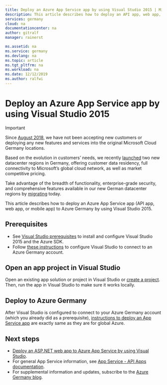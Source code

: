 ```yaml
---
title: Deploy an Azure App Service app by using Visual Studio 2015 | Microsoft Docs
description: This article describes how to deploy an API app, web app, or mobile app to Azure Germany by using Visual Studio 2015 and the Azure SDK.
services: germany
cloud: na
documentationcenter: na
author: gitralf
manager: rainerst

ms.assetid: na
ms.service: germany
ms.devlang: na
ms.topic: article
ms.tgt_pltfrm: na
ms.workload: na
ms.date: 12/12/2019
ms.author: ralfwi
---
```


# Deploy an Azure App Service app by using Visual Studio 2015

> [!IMPORTANT]
> Since [August 2018](https://news.microsoft.com/europe/2018/08/31/microsoft-to-deliver-cloud-services-from-new-datacentres-in-germany-in-2019-to-meet-evolving-customer-needs/), we have not been accepting new customers or deploying any new features and services into the original Microsoft Cloud Germany locations.
>
> Based on the evolution in customers’ needs, we recently [launched](https://azure.microsoft.com/blog/microsoft-azure-available-from-new-cloud-regions-in-germany/) two new datacenter regions in Germany, offering customer data residency, full connectivity to Microsoft’s global cloud network, as well as market competitive pricing. 
>
> Take advantage of the breadth of functionality, enterprise-grade security, and comprehensive features available in our new German datacenter regions by [migrating](germany-migration-main.md) today.

This article describes how to deploy an Azure App Service app (API app, web app, or mobile app) to Azure Germany by using Visual Studio 2015.

## Prerequisites
* See [Visual Studio prerequisites](../app-service/quickstart-dotnetcore.md#prerequisites) to install and configure Visual Studio 2015 and the Azure SDK.
* Follow [these instructions](./germany-get-started-connect-with-vs.md) to configure Visual Studio to connect to an Azure Germany account. 

## Open an app project in Visual Studio
Open an existing app solution or project in Visual Studio or [create a project](../app-service/quickstart-dotnet-framework.md#create-and-publish-the-web-app). Then, run the app in Visual Studio to make sure it works locally.

## Deploy to Azure Germany
After Visual Studio is configured to connect to your Azure Germany account (which you already did as a prerequisite), [instructions to deploy an App Service app](../app-service/quickstart-dotnetcore.md) are exactly same as they are for global Azure.

## Next steps
* [Deploy an ASP.NET web app to Azure App Service by using Visual Studio](../app-service/quickstart-dotnetcore.md).
* For general App Service information, see [App Service - API Apps documentation](../app-service/index.yml).
* For supplemental information and updates, subscribe to the 
[Azure Germany blog](https://blogs.msdn.microsoft.com/azuregermany/).
